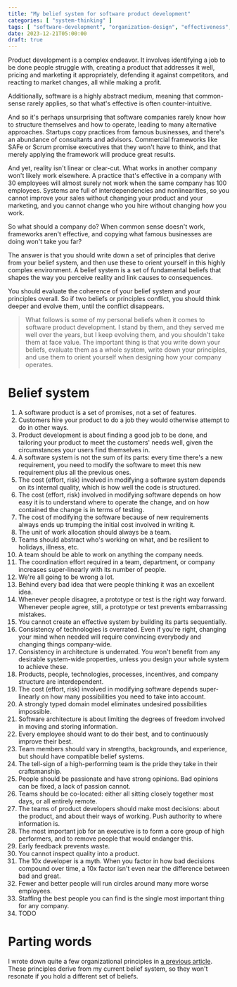 ```yaml
---
title: "My belief system for software product development"
categories: [ "system-thinking" ]
tags: [ "software-development", "organization-design", "effectiveness", "management", "belief-system" ]
date: 2023-12-21T05:00:00
draft: true
---
```


Product development is a complex endeavor. It involves identifying a job to be done people struggle with, creating a product that addresses it well, pricing and marketing it appropriately, defending it against competitors, and reacting to market changes, all while making a profit.

Additionally, software is a highly abstract medium, meaning that common-sense rarely applies, so that what's effective is often counter-intuitive.

And so it's perhaps unsurprising that software companies rarely know how to structure themselves and how to operate, leading to many alternative approaches. Startups copy practices from famous businesses, and there's an abundance of consultants and advisors. Commercial frameworks like SAFe or Scrum promise executives that they won't have to think, and that merely applying the framework will produce great results.

And yet, reality isn't linear or clear-cut. What works in another company won't likely work elsewhere. A practice that's effective in a company with 30 employees will almost surely not work when the same company has 100 employees. Systems are full of interdependencies and nonlinearities, so you cannot improve your sales without changing your product and your marketing, and you cannot change who you hire without changing how you work.

So what should a company do? When common sense doesn't work, frameworks aren't effective, and copying what famous businesses are doing won't take you far?

The answer is that you should write down a set of principles that derive from your belief system, and then use these to orient yourself in this highly complex environment. A belief system is a set of fundamental beliefs that shapes the way you perceive reality and link causes to consequences.

You should evaluate the coherence of your belief system and your principles overall. So if two beliefs or principles conflict, you should think deeper and evolve them, until the conflict disappears.

> What follows is some of my personal beliefs when it comes to software product development. I stand by them, and they served me well over the years, but I keep evolving them, and you shouldn't take them at face value. The important thing is that you write down your beliefs, evaluate them as a whole system, write down your principles, and use them to orient yourself when designing how your company operates.

# Belief system

1. A software product is a set of promises, not a set of features.
2. Customers hire your product to do a job they would otherwise attempt to do in other ways.
3. Product development is about finding a good job to be done, and tailoring your product to meet the customers' needs well, given the circumstances your users find themselves in.
4. A software system is not the sum of its parts: every time there's a new requirement, you need to modify the software to meet this new requirement plus all the previous ones.
5. The cost (effort, risk) involved in modifying a software system depends on its internal quality, which is how well the code is structured.
6. The cost (effort, risk) involved in modifying software depends on how easy it is to understand where to operate the change, and on how contained the change is in terms of testing.
7. The cost of modifying the software because of new requirements always ends up trumping the initial cost involved in writing it.
8. The unit of work allocation should always be a team.
9. Teams should abstract who's working on what, and be resilient to holidays, illness, etc.
10. A team should be able to work on anything the company needs.
11. The coordination effort required in a team, department, or company increases super-linearly with its number of people.
12. We're all going to be wrong a lot.
13. Behind every bad idea that were people thinking it was an excellent idea.
14. Whenever people disagree, a prototype or test is the right way forward. Whenever people agree, still, a prototype or test prevents embarrassing mistakes.
15. You cannot create an effective system by building its parts sequentially.
16. Consistency of technologies is overrated. Even if you're right, changing your mind when needed will require convincing everybody and changing things company-wide.
17. Consistency in architecture is underrated. You won't benefit from any desirable system-wide properties, unless you design your whole system to achieve these.
18. Products, people, technologies, processes, incentives, and company structure are interdependent.
19. The cost (effort, risk) involved in modifying software depends super-linearly on how many possibilities you need to take into account.
20. A strongly typed domain model eliminates undesired possibilities impossible.
21. Software architecture is about limiting the degrees of freedom involved in moving and storing information.
22. Every employee should want to do their best, and to continuously improve their best.
23. Team members should vary in strengths, backgrounds, and experience, but should have compatible belief systems.
24. The tell-sign of a high-performing team is the pride they take in their craftsmanship.
25. People should be passionate and have strong opinions. Bad opinions can be fixed, a lack of passion cannot.
26. Teams should be co-located: either all sitting closely together most days, or all entirely remote.
27. The teams of product developers should make most decisions: about the product, and about their ways of working. Push authority to where information is.
28. The most important job for an executive is to form a core group of high performers, and to remove people that would endanger this.
29. Early feedback prevents waste.
30. You cannot inspect quality into a product.
31. The 10x developer is a myth. When you factor in how bad decisions compound over time, a 10x factor isn't even near the difference between bad and great.
32. Fewer and better people will run circles around many more worse employees.
33. Staffing the best people you can find is the single most important thing for any company.
34. TODO

[//]: # (TODO)

# Parting words

[//]: # (TODO)

I wrote down quite a few organizational principles in [a previous article](https://sollecitom.github.io/software-product-development-blog/posts/2023/2023-11-16-organizational-principles-for-effectiveness/). These principles derive from my current belief system, so they won't resonate if you hold a different set of beliefs.